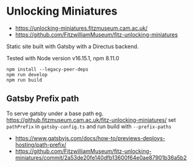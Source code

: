 # Unlocking Miniatures

- https://unlocking-miniatures.fitzmuseum.cam.ac.uk/
- https://github.com/FitzwilliamMuseum/fitz-unlocking-miniatures

Static site built with Gatsby with a Directus backend.

Tested with Node version v16.15.1, npm 8.11.0

```
npm install --legacy-peer-deps
npm run develop
npm run build
```

## Gatsby Prefix path

To serve gatsby under a base path eg. https://github.fitzmuseum.cam.ac.uk/fitz-unlocking-miniatures/ set `pathPrefix` in `gatsby-config.ts` and run build with `--prefix-paths`

- https://www.gatsbyjs.com/docs/how-to/previews-deploys-hosting/path-prefix/
- https://github.com/FitzwilliamMuseum/fitz-unlocking-miniatures/commit/2a53de20fe140dfb13600f64e0ae87901b36a5b2
